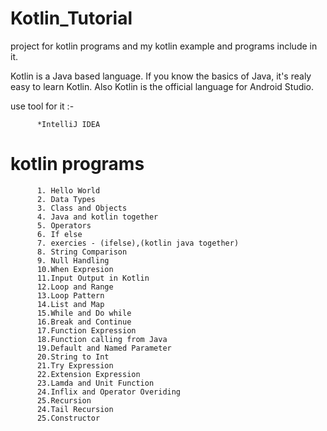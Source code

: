 # Kotlin_Tutorial
project for kotlin programs and my kotlin example and programs include in it.

Kotlin is a Java based language. If you know the basics of Java, it's realy easy to learn Kotlin.
Also Kotlin is the official language for Android Studio.

use tool for it :-
          
          *IntelliJ IDEA
 
 
# kotlin programs 
          1. Hello World
          2. Data Types 
          3. Class and Objects 
          4. Java and kotlin together 
          5. Operators
          6. If else 
          7. exercies - (ifelse),(kotlin java together)
          8. String Comparison 
          9. Null Handling
          10.When Expresion 
          11.Input Output in Kotlin
          12.Loop and Range
          13.Loop Pattern
          14.List and Map
          15.While and Do while
          16.Break and Continue
          17.Function Expression 
          18.Function calling from Java
          19.Default and Named Parameter
          20.String to Int
          21.Try Expression
          22.Extension Expression
          23.Lamda and Unit Function
          24.Inflix and Operator Overiding
          25.Recursion 
          24.Tail Recursion
          25.Constructor

          
          
